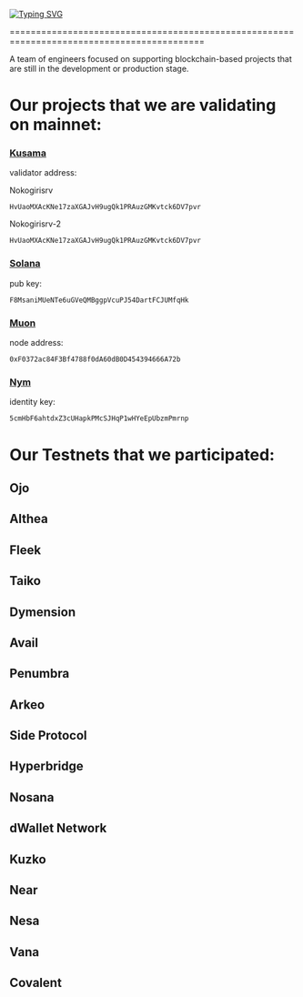 [![Typing SVG](https://readme-typing-svg.herokuapp.com?font=Fira+Code&pause=1000&width=700&lines=Nokogiri+Services)](https://git.io/typing-svg)

===========================================================================================

A team of engineers focused on supporting blockchain-based projects that are still in the development or production stage.

# Our projects that we are validating on mainnet:
### [Kusama](https://kusama.network/)

validator address:

Nokogirisrv
```
HvUaoMXAcKNe17zaXGAJvH9ugQk1PRAuzGMKvtck6DV7pvr
```
Nokogirisrv-2
```
HvUaoMXAcKNe17zaXGAJvH9ugQk1PRAuzGMKvtck6DV7pvr
```

### [Solana](https://solana.org/)

pub key:
```
F8MsaniMUeNTe6uGVeQMBggpVcuPJ54DartFCJUMfqHk
```

### [Muon](https://www.muon.net/)

node address:
```
0xF0372ac84F3Bf4788f0dA60dB0D454394666A72b
```

### [Nym](https://nymtech.net/)
identity key:
```
5cmHbF6ahtdxZ3cUHapkPMcSJHqP1wHYeEpUbzmPmrnp
```


# Our Testnets that we participated:
## Ojo
## Althea
## Fleek
## Taiko
## Dymension
## Avail
## Penumbra
## Arkeo
## Side Protocol
## Hyperbridge
## Nosana
## dWallet Network
## Kuzko
## Near
## Nesa
## Vana
## Covalent
